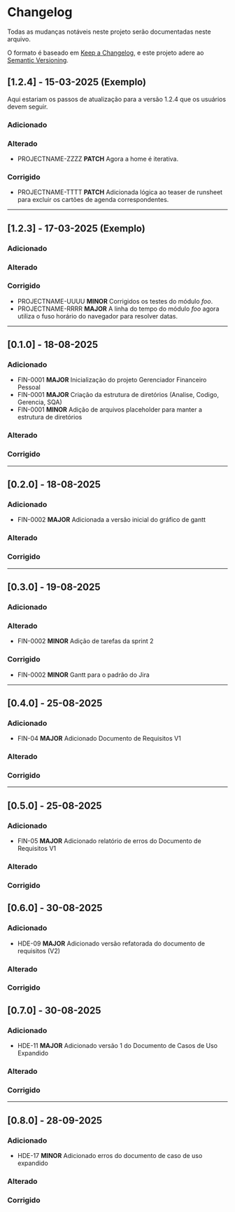 # Changelog

Todas as mudanças notáveis neste projeto serão documentadas neste arquivo.

O formato é baseado em [Keep a Changelog](https://keepachangelog.com/en/1.0.0/),
e este projeto adere ao [Semantic Versioning](https://semver.org/spec/v2.0.0.html).

## [1.2.4] - 15-03-2025 (Exemplo)

Aqui estariam os passos de atualização para a versão 1.2.4 que os usuários devem seguir.  

### Adicionado  

### Alterado  
- PROJECTNAME-ZZZZ **PATCH** Agora a home é iterativa.  

### Corrigido  
- PROJECTNAME-TTTT **PATCH** Adicionada lógica ao teaser de runsheet para excluir os cartões de agenda correspondentes.  

---

## [1.2.3] - 17-03-2025 (Exemplo)

### Adicionado  

### Alterado  

### Corrigido  
- PROJECTNAME-UUUU **MINOR** Corrigidos os testes do módulo *foo*.  
- PROJECTNAME-RRRR **MAJOR** A linha do tempo do módulo *foo* agora utiliza o fuso horário do navegador para resolver datas.

---

## [0.1.0] - 18-08-2025

### Adicionado
- FIN-0001 **MAJOR** Inicialização do projeto Gerenciador Financeiro Pessoal
- FIN-0001 **MAJOR** Criação da estrutura de diretórios (Analise, Codigo, Gerencia, SQA)
- FIN-0001 **MINOR** Adição de arquivos placeholder para manter a estrutura de diretórios

### Alterado

### Corrigido

---

## [0.2.0] - 18-08-2025

### Adicionado
- FIN-0002 **MAJOR** Adicionada a versão inicial do gráfico de gantt

### Alterado

### Corrigido

---

## [0.3.0] - 19-08-2025

### Adicionado


### Alterado
- FIN-0002 **MINOR** Adição de tarefas da sprint 2

### Corrigido
- FIN-0002 **MINOR** Gantt para o padrão do Jira

---

## [0.4.0] - 25-08-2025

### Adicionado
 - FIN-04 **MAJOR** Adicionado Documento de Requisitos V1

### Alterado

### Corrigido

---

## [0.5.0] - 25-08-2025

### Adicionado
 - FIN-05 **MAJOR** Adicionado relatório de erros do Documento de Requisitos V1

### Alterado

### Corrigido

## [0.6.0] - 30-08-2025

### Adicionado
 - HDE-09 **MAJOR** Adicionado versão refatorada do documento de requisitos (V2)

### Alterado

### Corrigido

## [0.7.0] - 30-08-2025

### Adicionado
 - HDE-11 **MAJOR** Adicionado versão 1 do Documento de Casos de Uso Expandido

### Alterado

### Corrigido

---

## [0.8.0] - 28-09-2025

### Adicionado
 - HDE-17 **MINOR** Adicionado erros do documento de caso de uso expandido

### Alterado

### Corrigido
